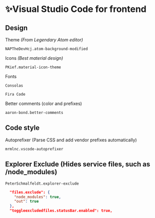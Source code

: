 # ✨Visual Studio Code for frontend

## Design

Theme *(From Legendary Atom editor)*

```
NAPTheDevHcj.atom-background-modified
```

Icons *(Best material design)*

```
PKief.material-icon-theme
```

Fonts

```
Consolas
```

```
Fira Code
```

Better comments (color and prefixes)

```
aaron-bond.better-comments
```

## Code style

Autoprefixer (Parse CSS and add vendor prefixes automatically)

```
mrmlnc.vscode-autoprefixer
```

## Explorer Exclude (Hides service files, such as /node_modules)

```
PeterSchmalfeldt.explorer-exclude
```

```json
  "files.exclude": {
    "node_modules": true,
    "out": true
  },
  "toggleexcludedfiles.statusBar.enabled": true,
```
